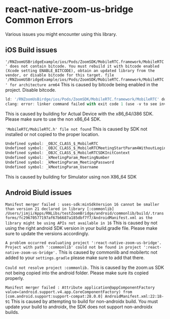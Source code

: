 # react-native-zoom-us-bridge Common Errors
Various issues you might encounter using this library.

## iOS Build issues
`'/RNZoomUSBridgeExample/ios/Pods/ZoomSDK/MobileRTC.framework/MobileRTC' does not contain bitcode. You must rebuild it with bitcode enabled (Xcode setting ENABLE_BITCODE), obtain an updated library from the vendor, or disable bitcode for this target. file '/RNZoomUSBridgeExample/ios/Pods/ZoomSDK/MobileRTC.framework/MobileRTC' for architecture arm64`
This is caused by bitcode being enabled in the project. Disable bitcode.

```javascript
ld: '/RNZoomUsBirdge/ios/Pods/ZoomSDK/MobileRTC.framework/MobileRTC' does not contain bitcode. You must rebuild it with bitcode enabled (Xcode setting ENABLE_BITCODE), obtain an updated library from the vendor, or disable bitcode for this target. file '/RNZoomUsBirdge/ios/Pods/ZoomSDK/MobileRTC.framework/MobileRTC' for architecture arm64
clang: error: linker command failed with exit code 1 (use -v to see invocation)
```
This is caused by building for Actual Device with the x86_64/i386 SDK. Please make sure to use the non x86_64 SDK.

`'MobileRTC/MobileRTC.h' file not found`
This is caused by SDK not installed or not copied to the proper location.

```javascript
Undefined symbol: _OBJC_CLASS_$_MobileRTC
Undefined symbol: _OBJC_CLASS_$_MobileRTCMeetingStartParam4WithoutLoginUser
Undefined symbol: _OBJC_CLASS_$_MobileRTCSDKInitContext
Undefined symbol: _kMeetingParam_MeetingNumber
Undefined symbol: _kMeetingParam_MeetingPassword
Undefined symbol: _kMeetingParam_Username
```
This is caused by building for Simulator using non X86_64 SDK


## Android Biuld issues
`Manifest merger failed : uses-sdk:minSdkVersion 16 cannot be smaller than version 21 declared in library [:commonlib] /Users/jimji/Apps/RNLibs/testZoomBridge/android/commonlib/build/.transforms/fc29670577197af67b6687a185dbf7f7/AndroidManifest.xml as the library might be using APIs not available in 16`
This is caused by not using the right android SDK version in your build.gradle file. Please make sure to update the versions accordingly.

`A problem occurred evaluating project ':react-native-zoom-us-bridge'. Project with path ':commonlib' could not be found in project ':react-native-zoom-us-bridge'.`
This is caused by commonlib and mobilertc not added to your `settings.gradle` please make sure to add that there.


`Could not resolve project :commonlib.`
This is caused by the zoom.us SDK not being copied into the android folder. Please make sure its copied properly.

`Manifest merger failed : Attribute application@appComponentFactory value=(android.support.v4.app.CoreComponentFactory) from [com.android.support:support-compat:28.0.0] AndroidManifest.xml:22:18-91`
This is caused by attempting to build for non-androidx build. You must update your build to androidx, the SDK does not support non-androidx builds.